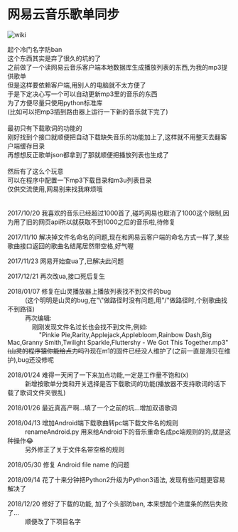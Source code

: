 # 网易云音乐歌单同步
![wiki](https://github.com/zanjie1999/make_lrc_music_m3u/raw/master/wiki.gif)

起个冷门名字防ban<br>
这个东西其实是弃了很久的坑的了<br>
之前做了一个读网易云音乐客户端本地数据库生成播放列表的东西,为我的mp3提供歌单<br>
但是这样要依赖客户端,用别人的电脑就不太方便了<br>
于是下定决心写一个可以自动更新mp3里的音乐的东西<br>
为了方便尽量只使用python标准库<br>
(比如可以把mp3插到路由器上运行一下新的音乐就下完了)<br>
<br>
最初只有下载歌词的功能的<br>
刚好找到个接口就顺便把自动下载缺失音乐的功能加上了,这样就不用整天去翻客户端缓存目录<br>
再想想反正歌单json都拿到了那就顺便把播放列表也生成了<br>
<br>
然后有了这么个玩意<br>
可以在程序中配置一下mp3下载目录和m3u列表目录<br>
仅供交流使用,网易别来找我麻烦哦<br>
<br>
<br>
2017/10/20 我喜欢的音乐已经超过1000首了,碰巧网易也取消了1000这个限制,因为用了旧的网页api所以就获取不到1000之后的音乐啦,待修复<br>

2017/11/10 解决掉文件名命名的问题,现在和网易云客户端的命名方式一样了,某些歌曲接口返回的歌曲名结尾居然带空格,好气喔<br>

2017/11/23 网易开始查ua了,已解决此问题

2017/12/21 再次改ua,接口死后复生

2018/01/07 修复在山灵播放器上播放列表找不到文件的bug<br>
           (这个明明是山灵的bug,在"\\"做路径时没有问题,用"/"做路径时,个别歌曲找不到路径)<br>
           再次编辑:<br>
               刚刚发现文件名过长也会找不到文件,例如:<br>
                   "Pinkie Pie,Rarity,Applejack,Applebloom,Rainbow Dash,Big Mac,Granny Smith,Twilight Sparkle,Fluttershy - We Got This Together.mp3"<br>
               <del>(山灵的程序猿你能给点力吗?)</del>现在m1的固件已经没人维护了(之前一直是海贝在维护),bug还没修呢

2018/01/24 难得一天闲了一下来加点功能,一定是工作量不饱和(x)<br>
           新增按歌单分类和开关选择是否下载歌词的功能(播放器不支持歌词的话下载了歌词文件夹很乱)

2018/01/26 最近真高产啊...填了一个之前的坑...增加双语歌词

2018/04/13 增加Android端下载歌曲转pc端下载文件名的规则<br>
           renameAndroid.py 用来给Android下的音乐重命名成pc端规则的的,就是这种操作😂<br>
           另外修正了关于文件名带空格的规则

2018/05/30 修复 Android file name 的问题

2018/09/14 花了十来分钟把Python2升级为Python3语法, 发现有些问题更容易解决了

2018/12/20 修好了下载的功能, 加了个头部防ban, 本来想加个进度条的然后失败了...<br>
           顺便改了下项目名字


